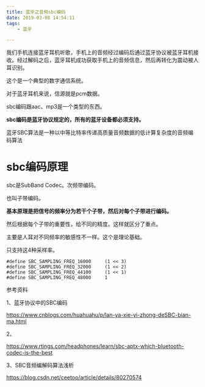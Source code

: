```yaml
---
title: 蓝牙之音频sbc编码
date: 2019-03-08 14:54:11
tags:
	- 蓝牙

---
```






我们手机连接蓝牙耳机听歌，手机上的音频经过编码后通过蓝牙协议被蓝牙耳机接收。经过解码之后，蓝牙耳机成功获取手机上的音频信息，然后再转化为震动被人耳识别。

这个是一个典型的数字通信系统。

对于蓝牙耳机来说，信源就是pcm数据。

sbc编码跟aac、mp3是一个类型的东西。

**sbc编码是蓝牙协议规定的，所有的蓝牙设备都必须支持。**

蓝牙SBC算法是一种以中等比特率传递高质量音频数据的低计算复杂度的音频编码算法

# sbc编码原理

sbc是SubBand Codec。次频带编码。

也叫子带编码。

**基本原理是把信号的频率分为若干个子带，然后对每个子带进行编码。**

然后根据每个子带的重要性，给不同的精度。这样就区分了重点。

主要是人耳对不同频率的敏感性不一样。这个是理论基础。



只支持这4种采样率。

```
#define SBC_SAMPLING_FREQ_16000		(1 << 3)
#define SBC_SAMPLING_FREQ_32000		(1 << 2)
#define SBC_SAMPLING_FREQ_44100		(1 << 1)
#define SBC_SAMPLING_FREQ_48000		1
```



参考资料

1、蓝牙协议中的SBC编码

https://www.cnblogs.com/huahuahu/p/lan-ya-xie-yi-zhong-deSBC-bian-ma.html

2、

https://www.rtings.com/headphones/learn/sbc-aptx-which-bluetooth-codec-is-the-best

3、SBC音频编解码算法浅析

https://blog.csdn.net/ceetoo/article/details/80270574